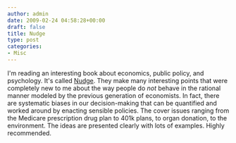 ```yaml
---
author: admin
date: 2009-02-24 04:58:28+00:00
draft: false
title: Nudge
type: post
categories:
- Misc
---
```


I'm reading an interesting book about economics, public policy, and psychology. It's called [Nudge](http://www.amazon.com/Nudge-Improving-Decisions-Health-Happiness/dp/014311526X%3FSubscriptionId%3D13D7MCZQKMM5E1WMY782%26tag%3Dshelfcentered-20%26linkCode%3Dxm2%26camp%3D2025%26creative%3D165953%26creativeASIN%3D014311526X). They make many interesting points that were completely new to me about the way people do _not_ behave in the rational manner modeled by the previous generation of economists. In fact, there are systematic biases in our decision-making that can be quantified and worked around by enacting sensible policies. The cover issues ranging from the Medicare prescription drug plan to 401k plans, to organ donation, to the environment. The ideas are presented clearly with lots of examples. Highly recommended.
